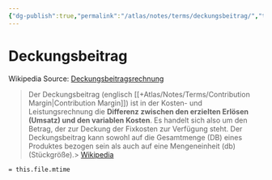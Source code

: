 ```yaml
---
{"dg-publish":true,"permalink":"/atlas/notes/terms/deckungsbeitrag/","tags":["class/termNote"],"noteIcon":""}
---
```


# Deckungsbeitrag

Wikipedia Source: [Deckungsbeitragsrechnung](https://de.wikipedia.org/wiki/Deckungsbeitragsrechnung)

> Der Deckungsbeitrag (englisch [[+Atlas/Notes/Terms/Contribution Margin\|Contribution Margin]]) ist in der Kosten- und Leistungsrechnung die **Differenz zwischen den erzielten Erlösen (Umsatz) und den variablen Kosten**. Es handelt sich also um den Betrag, der zur Deckung der Fixkosten zur Verfügung steht. Der Deckungsbeitrag kann sowohl auf die Gesamtmenge (DB) eines Produktes bezogen sein als auch auf eine Mengeneinheit (db) (Stückgröße).>
> [Wikipedia](https://DE.wikipedia.org/wiki/Deckungsbeitrag)

`= this.file.mtime`
